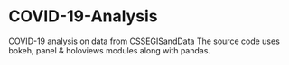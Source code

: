 # COVID-19-Analysis
COVID-19 analysis on data from CSSEGISandData
The source code uses bokeh, panel & holoviews modules along with pandas.
